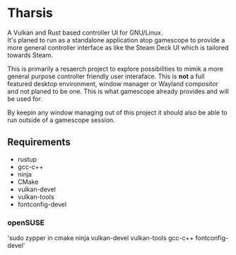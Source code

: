 # Tharsis
A Vulkan and Rust based controller UI for GNU/Linux.  
It's planed to run as a standalone application atop gamescope to provide a more general controller interface as like
the Steam Deck UI which is tailored towards Steam.  

This is primarily a resaerch project to explore possibilities to mimik a more general purpose controller friendly user interaface. 
This is **not** a full featured desktop environment, window manager or Wayland compositor and not planed to be one. This is what gamescope already provides and will be used for.  

By keepin any window managing out of this project it should also be able to run outside of a gamescope session.

## Requirements
- rustup
- gcc-c++
- ninja
- CMake
- vulkan-devel
- vulkan-tools
- fontconfig-devel

### openSUSE
'sudo zypper in cmake ninja vulkan-devel vulkan-tools gcc-c++ fontconfig-devel'
